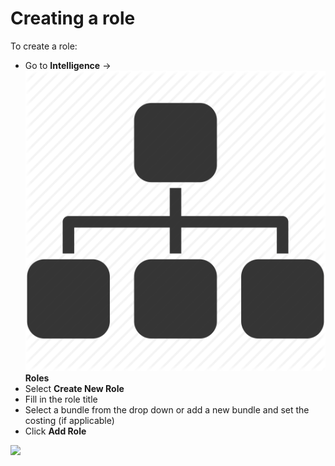 # Creating a role

To create a role:

* Go to **Intelligence** -> <img src="../../.gitbook/assets/roles (1).png" alt="Image Placeholder" data-size="line">**Roles**
* Select **Create New Role**
* Fill in the role title
* Select a bundle from the drop down or add a new bundle and set the costing (if applicable)
* Click **Add Role**

![](<../../.gitbook/assets/creating a role.gif>)
